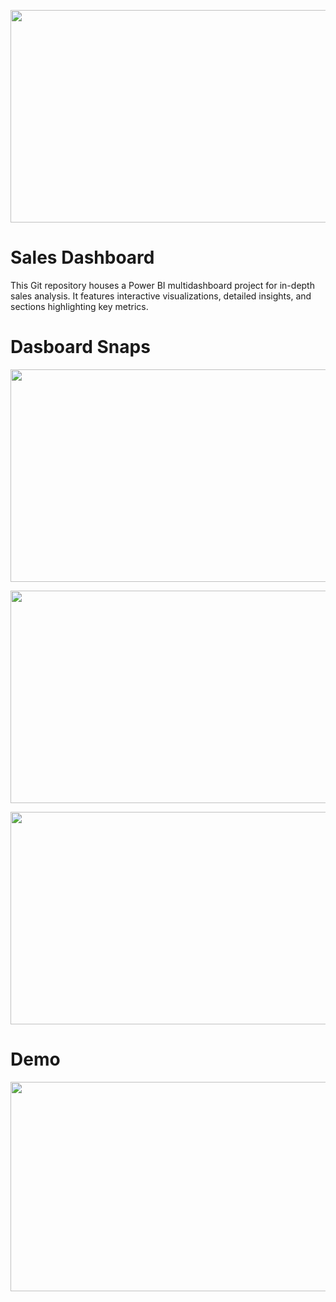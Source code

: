 <p align="center" >
  <img src="https://github.com/Tahascommit/Multidashboard_Sales/blob/efa3b55db2dcf8dbd69071f44b2259d9746a2079/assets/Cover_image.png" width="703" height="340">
</p >


# Sales Dashboard
This Git repository houses a Power BI multidashboard project for in-depth sales analysis. It features interactive visualizations, detailed insights, and sections highlighting key metrics.

# Dasboard Snaps

<p align="center">
  <img src="https://github.com/Tahascommit/PowerBI-Sales_Multi-Dashboard/blob/8e9da51bc42c41c144ac3cd48b5a4329c156b8c7/assets/snap_1.PNG" width="703" height="340">
</p >

<p align="center">
  <img src="https://github.com/Tahascommit/PowerBI-Sales_Multi-Dashboard/blob/8e9da51bc42c41c144ac3cd48b5a4329c156b8c7/assets/snap_2.PNG" width="703" height="340">
</p >

<p align="center">
  <img src="https://github.com/Tahascommit/PowerBI-Sales_Multi-Dashboard/blob/8e9da51bc42c41c144ac3cd48b5a4329c156b8c7/assets/snap_3.PNG" width="703" height="340">
</p >

# Demo
<img src="https://github.com/Tahascommit/Multidashboard_Sales/blob/7995df273a7836ba12510a663db667b75db13a60/assets/BI-demo.gif" width="602" height="335">

